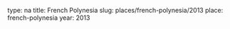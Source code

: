 type: na
title: French Polynesia
slug: places/french-polynesia/2013
place: french-polynesia
year: 2013
